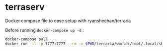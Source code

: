 # terraserv
Docker compose file to ease setup with ryansheehan/terraria 

Before running `docker-compose up -d` :

```bash
docker-compose pull
docker run -it -p 7777:7777 --rm -v $PWD/terraria/world:/root/.local/share/Terraria/Worlds ryshe/terraria:tshock-latest
```


